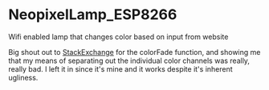 # NeopixelLamp_ESP8266
Wifi enabled lamp that changes color based on input from website

Big shout out to [StackExchange](https://arduino.stackexchange.com/questions/23174/how-to-get-neopixel-to-fade-colorwipe) for the colorFade function, and showing me that my means of separating out the individual color channels was really, really bad.  I left it in since it's mine and it works despite it's inherent ugliness.
